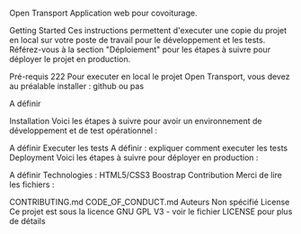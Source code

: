 Open Transport
Application web pour covoiturage.

Getting Started
Ces instructions permettent d'executer une copie du projet en local sur votre poste de travail pour le développement et les tests. Référez-vous à la section "Déploiement" pour les étapes à suivre pour déployer le projet en production.

Pré-requis 222
Pour executer en local le projet Open Transport, vous devez au préalable installer :
github ou pas

A définir

Installation
Voici les étapes à suivre pour avoir un environnement de développement et de test opérationnel :

A définir
Executer les tests
A définir : expliquer comment executer les tests
Deployment
Voici les étapes à suivre pour déployer en production :

A définir
Technologies :
HTML5/CSS3
Boostrap
Contribution
Merci de lire les fichiers :

CONTRIBUTING.md
CODE_OF_CONDUCT.md
Auteurs
Non spécifié
License
Ce projet est sous la licence GNU GPL V3 - voir le fichier LICENSE pour plus de détails
